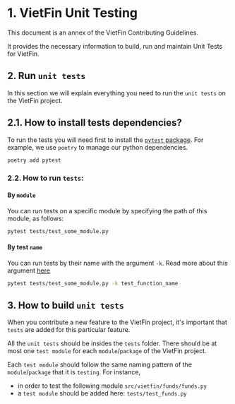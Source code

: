 # 1. VietFin Unit Testing

This document is an annex of the VietFin Contributing Guidelines.

It provides the necessary information to build, run and maintain Unit Tests for VietFin.

## 2. Run `unit tests`

In this section we will explain everything you need to run the `unit tests` on the VietFin project.

## 2.1. How to install tests dependencies?

To run the tests you will need first to install the [`pytest` package](https://docs.pytest.org/en/7.1.x/index.html). For example, we use `poetry` to manage our python dependencies.

```bash
poetry add pytest
```

### 2.2. How to run `tests`:

#### By `module`

You can run tests on a specific module by specifying the path of this module, as follows:

```bash
pytest tests/test_some_module.py
```

#### By test `name`

You can run tests by their name with the argument `-k`. Read more about this argument [here](https://docs.pytest.org/en/7.1.x/example/markers.html#using-k-expr-to-select-tests-based-on-their-name)

```bash
pytest tests/test_some_module.py -k test_function_name
```

## 3. How to build `unit tests`

When you contribute a new feature to the VietFin project, it's important that `tests` are added for this particular feature.

All the `unit tests` should be insides the `tests` folder. There should be at most one `test module` for each `module`/`package` of the VietFin project.

Each `test module` should follow the same naming pattern of the `module`/`package` that it is `testing`. For instance,

- in order to test the following module `src/vietfin/funds/funds.py`
- a `test module` should be added here: `tests/test_funds.py`